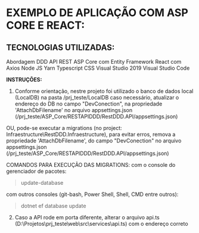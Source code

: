 
# EXEMPLO DE APLICAÇÃO COM ASP CORE E REACT:

## TECNOLOGIAS UTILIZADAS:
Abordagem DDD
API REST
ASP Core com Entity Framework
React com Axios
Node JS
Yarn
Typescript
CSS
Visual Studio 2019
Visual Studio Code

**INSTRUÇÕES:**

1) Conforme orientação, nestre projeto foi utilizado o banco de dados local (LocalDB) na pasta /prj_teste/LocalDB caso necessário, atualizar o endereço do DB no campo "DevConection", na propriedade 'AttachDbFilename' no arquivo appsettings.json (/prj_teste/ASP_Core/RESTAPIDDD/RestDDD.API/appsettings.json)

OU, pode-se executar a migrations (no project: Infraestructure\RestDDD.Infraestructure), para evitar erros, remova a propriedade 'AttachDbFilename', do campo "DevConection" no arquivo appsettings.json (/prj_teste/ASP_Core/RESTAPIDDD/RestDDD.API/appsettings.json)

COMANDOS PARA EXECUÇÃO DAS MIGRATIONS:
com o console do gerenciador de pacotes:
>update-database

com outros consoles (git-bash, Power Shell, Shell, CMD entre outros):
>dotnet ef database update

2) Caso a API rode em porta diferente, alterar o arquivo api.ts (D:\Projetos\prj_teste\web\src\services\api.ts) com o endereço correto
